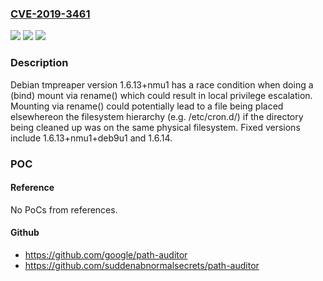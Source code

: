 ### [CVE-2019-3461](https://cve.mitre.org/cgi-bin/cvename.cgi?name=CVE-2019-3461)
![](https://img.shields.io/static/v1?label=Product&message=tmpreaper&color=blue)
![](https://img.shields.io/static/v1?label=Version&message=1.6.13%2Bnmu1%20&color=brightgreen)
![](https://img.shields.io/static/v1?label=Vulnerability&message=Local%20privilege%20escalation&color=brightgreen)

### Description

Debian tmpreaper version 1.6.13+nmu1 has a race condition when doing a (bind) mount via rename() which could result in local privilege escalation. Mounting via rename() could potentially lead to a file being placed elsewhereon the filesystem hierarchy (e.g. /etc/cron.d/) if the directory being cleaned up was on the same physical filesystem. Fixed versions include 1.6.13+nmu1+deb9u1 and 1.6.14.

### POC

#### Reference
No PoCs from references.

#### Github
- https://github.com/google/path-auditor
- https://github.com/suddenabnormalsecrets/path-auditor

